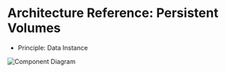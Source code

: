 # Architecture Reference: Persistent Volumes

- Principle: Data Instance

![Component Diagram](https://plantuml.com/plantuml/svg/hLLjRzCm4FxUNs4g95gfNHaRR234jBKRI6oZMXbyc53b9fV6ccDRzcLGklvtpaxQh2-Z4o9ILUVkyPtldiUNPq95Ce-1lU_kTxhxEoRFv8VQisNhiAiLmY_yYvSB1VPHVsQq0lNO_jv4yKn4Ztd1I3t9gksr5wmy3wtQnKEhwM3Y4BBxKt9POuM3uUn4vohcTjBWKd3NOfAFGBROz0Wd1cOjTeHyJERdKgZR9iNeWtLQJOUdlt2sikSe1XTP-dSK6s5zRv7-N_QM1OKMLYM5eXRsrOW8KQgsdog4ABk_5hgqJtkZ-owFKhWFPtzgYgCgnHL8Za8hbmhpC4j9p8cO4QAHM9sr6EhMFsIuwUwplkGAho_EVpHIHEFUTJh6MqWJROUn5AETiS0q7-q8JRffp-4TJyxDH-6GVOMCjY1K4SPadc-BTDOPynnvp3kx8_xcy3NVU_lwu23PusyY_lOblDeRxRzATb_kxN8Y3GLAOFL56rbFyB7b6MjJFnAme2AWzUTy15O1WcFVjCmpgDTg2rdMIUca6bjlKQ1osMJJ6giGoddd9S_06Hv1uNxWDphsW3xzhRgYkNX2-CLB0QluRzIvCHvoR8mKKM0ol3BgYCaHM0o9KDxC4cqPfi2gq4qVo_-EuxXljG6Bb3eH4doCcpDQ_2X0Im33CGs0FYqs0UwAPdc8BtuJ999SP7z7S1iBHLS79m4tG2lKUEDvsaz865jnLtJpKOWJluiO9nEYV1CYrGu3ulhgV6E4b5jORSs2hDw849FCtmoF6LJBQmT9BfdK1ODC9u4fpqJ3DOdragV_HSNYI7vg152cGc65pDa5wH03TFQ_cLjFNPoloDouFGprbfcVGlDAG7CNXJj5NmEQ3_vkbpLrmxbf1mNUgenjkbXBkZ4d8MSF9uRYnK00_AdjBJj6zACxPWFKbezXRNmaIt1_7TaWAAmO0rkakLMPAqLGkc7LuSkpGLK5zOmAyH-2-RnnI-8bI70-i5QQkW9ZmK4GL41LhYhTN75pG6aksJoE8d1kxYwDHTElAFGTL2vlMwxaWXjoqpFuzENxyFpqu-bbhz7y0m00)
